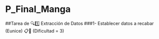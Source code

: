 # P_Final_Manga
##Tarea de 🔍1️⃣ Extracción de Datos
###1- Establecer datos a recabar (Eunice) 📋🔎 (Dificultad = 3)
